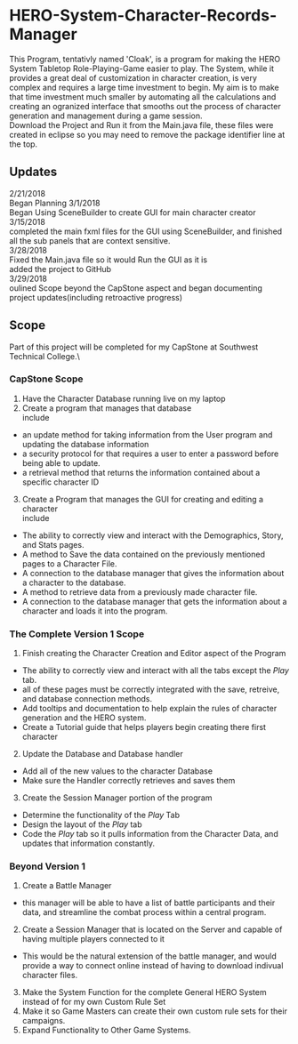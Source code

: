 # HERO-System-Character-Records-Manager
This Program, tentativly named 'Cloak', is a program for making the HERO System Tabletop Role-Playing-Game easier to play. The System, while it provides a great deal of customization in character creation, is very complex and requires a large time investment to begin. My aim is to make that time investment much smaller by automating all the calculations and creating an ogranized interface that smooths out the process of character generation and management during a game session.\
Download the Project and Run it from the Main.java file, these files were created in eclipse so you may need to remove the package identifier line at the top.
## Updates
2/21/2018\
	Began Planning
3/1/2018\
	Began Using SceneBuilder to create GUI for main character creator
3/15/2018\
	completed the main fxml files for the GUI using SceneBuilder, and finished all the sub panels that are context sensitive.\
3/28/2018\
	Fixed the Main.java file so it would Run the GUI as it is\
	added the project to GitHub\
3/29/2018\
	oulined Scope beyond the CapStone aspect and began documenting project updates(including retroactive progress)
## Scope
Part of this project will be completed for my CapStone at Southwest Technical College.\
### CapStone Scope
1. Have the Character Database running live on my laptop
2. Create a program that manages that database\
	include
* an update method for taking information from the User program and updating the database information
* a security protocol for that requires a user to enter a password before being able to update.
* a retrieval method that returns the information contained about a specific character ID
3. Create a Program that manages the GUI for creating and editing a character\
	include
* The ability to correctly view and interact with the Demographics, Story, and Stats pages.
* A method to Save the data contained on the previously mentioned pages to a Character File.
* A connection to the database manager that gives the information about a character to the database.
* A method to retrieve data from a previously made character file.
* A connection to the database manager that gets the information about a character and loads it into the program.
### The Complete Version 1 Scope
1. Finish creating the Character Creation and Editor aspect of the Program
* The ability to correctly view and interact with all the tabs except the *Play* tab.
* all of these pages must be correctly integrated with the save, retreive, and database connection methods.
* Add tooltips and documentation to help explain the rules of character generation and the HERO system.
* Create a Tutorial guide that helps players begin creating there first character
2. Update the Database and Database handler
* Add all of the new values to the character Database
* Make sure the Handler correctly retrieves and saves them
3. Create the Session Manager portion of the program
* Determine the functionality of the *Play* Tab
* Design the layout of the *Play* tab
* Code the *Play* tab so it pulls information from the Character Data, and updates that information constantly.
### Beyond Version 1
1. Create a Battle Manager
* this manager will be able to have a list of battle participants and their data, and streamline the combat process within a central program. 
2. Create a Session Manager that is located on the Server and capable of having multiple players connected to it
* This would be the natural extension of the battle manager, and would provide a way to connect online instead of having to download indivual character files.
3. Make the System Function for the complete General HERO System instead of for my own Custom Rule Set
4. Make it so Game Masters can create their own custom rule sets for their campaigns.
5. Expand Functionality to Other Game Systems.
